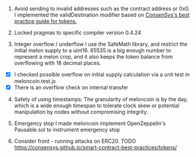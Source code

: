 

1. Avoid sending to invalid addresses such as the contract address or 0x0. I
implemented the validDestination modifier based on [ConsenSys's best
practice guide for tokens.](https://consensys.github.io/smart-contract-best-practices/tokens/)


2. Locked pragmas to specific compiler version 0.4.24

3. Integer overflow / underflow
I use the SafeMath library, and restrict the initial melon supply to a uint16. 65535 is a big enough
number to represent a melon crop, and it also keeps the token balance from overflowing with 18 decimal places.  

  - [x] I checked possible overflow on initial supply calculation via a unit test in meloncoin.test.js
  - [x] There is an overflow check on internal transfer

4. Safety of using timestamps:
The granularity of meloncoin is by the day, which is a wide enough timespan to tolerate clock skew or potential manipulation by nodes without compromising integrity.

5. Emergency stop
I made meloncoin implement OpenZeppelin's Pausable.sol to instrument emergency stop

6. Consider front - running attacks on ERC20. TODO
https://consensys.github.io/smart-contract-best-practices/tokens/
